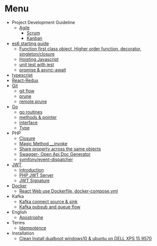 # Menu

* Project Development Guideline
	* [Agile](https://github.com/harryosmar/what-do-i-learn-today/tree/master/02-07-2019#agile)
		* [Scrum](https://github.com/harryosmar/what-do-i-learn-today/tree/master/02-07-2019#scrum)
		* [Kanban](https://github.com/harryosmar/what-do-i-learn-today/tree/master/02-07-2019#kanban)
* [es6 starting guide](https://github.com/harryosmar/es6-guides-getting-started)
	* [Function first class object, Higher order function, decorator, singleton/closure](https://github.com/harryosmar/what-do-i-learn-today/blob/master/09-06-2019/readme.md)
	* [Hoisting Javascript](https://github.com/harryosmar/what-do-i-learn-today/blob/master/08-06-2019/readme.md)
	* [unit test with jest](https://github.com/harryosmar/es6-guides-getting-started/tree/jest)
	* [promise & async-await](https://github.com/harryosmar/es6-guides-getting-started/tree/promise)
* [typescript](https://github.com/harryosmar/understanding-typescript)
* [React-Redux](https://github.com/harryosmar/the-complete-react-course-with-redux)
* [Git](https://git-scm.com/)
	* [git flow](https://www.atlassian.com/git/tutorials/comparing-workflows/gitflow-workflow)
	* [prune](https://github.com/harryosmar/what-do-i-learn-today/blob/master/21-01-2019/readme.md#git-prune)
	* [remote prune](https://github.com/harryosmar/what-do-i-learn-today/blob/master/21-01-2019/readme.md#git-remote-prune)
* [Go](https://github.com/harryosmar/what-do-i-learn-today/blob/master/06-05-2020/readme.md#go-tips)
	- [go routines](https://github.com/harryosmar/what-do-i-learn-today/blob/master/06-05-2020/readme.md#routines)
	- [methods & pointer](https://github.com/harryosmar/what-do-i-learn-today/blob/master/06-05-2020/readme.md#pointer)
	- [interface](https://github.com/harryosmar/what-do-i-learn-today/blob/master/06-05-2020/readme.md#interface)
	- [Type](https://github.com/harryosmar/what-do-i-learn-today/blob/master/06-05-2020/readme.md#type)
* PHP
	* [Closure](https://github.com/harryosmar/sample-phpunit-test/blob/closure/tests/unit/CallbackTest.php)
	* [Magic Method __invoke](https://github.com/harryosmar/what-do-i-learn-today/tree/master/24-01-2019/readme.md#php-magic-method-__invoke)
	* [Share property across the same objects](https://github.com/harryosmar/what-do-i-learn-today/tree/master/15-02-2019/readme.md#share-property-across-the-same-objects)
	* [Swagger- Open Api Doc Generator](https://github.com/harryosmar/php-bootstrap/blob/swagger/readme.md)
	* [symfony/event-dispatcher](https://github.com/harryosmar/sample-phpunit-test/blob/event-manager/tests/unit/EventManagerTest.php)
* [JWT](https://jwt.io/)
	* [introduction](https://github.com/harryosmar/what-do-i-learn-today/tree/master/02-02-2019/readme.md#jwt)
	* [PHP JWT Server](https://github.com/harryosmar/php-bootstrap/tree/jwt-server)
	* [JWT Signature](https://github.com/harryosmar/sample-phpunit-test/blob/jwt-signature/tests/unit/RS256Test.php)
* [Docker](https://www.docker.com/)
    * [React Web use Dockerfile, docker-compose.yml](https://github.com/harryosmar/react-docker)
* Kafka
    * [Kafka connect source & sink](https://github.com/harryosmar/kafka-connect)
    * [Kafka pubsub and queue flow](https://github.com/harryosmar/what-do-i-learn-today/blob/master/01-05-2020/readme.md#kafka-pubsub-and-queue-flow)
* English
	* [Apostrophe](https://github.com/harryosmar/what-do-i-learn-today/blob/master/21-01-2019/readme.md#english-apostrophe)
* Terms
	* [Idempotence](https://github.com/harryosmar/what-do-i-learn-today/tree/master/05-02-2019/readme.md#idempotence)
* Installation
	* [Clean Install dualboot windows10 & ubuntu on DELL XPS 15 9570](https://github.com/harryosmar/what-do-i-learn-today/blob/master/31-08-2019/readme.md)
